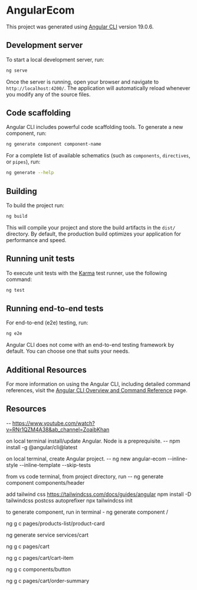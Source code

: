 # AngularEcom

This project was generated using [Angular CLI](https://github.com/angular/angular-cli) version 19.0.6.

## Development server

To start a local development server, run:

```bash
ng serve
```

Once the server is running, open your browser and navigate to `http://localhost:4200/`. The application will automatically reload whenever you modify any of the source files.

## Code scaffolding

Angular CLI includes powerful code scaffolding tools. To generate a new component, run:

```bash
ng generate component component-name
```

For a complete list of available schematics (such as `components`, `directives`, or `pipes`), run:

```bash
ng generate --help
```

## Building

To build the project run:

```bash
ng build
```

This will compile your project and store the build artifacts in the `dist/` directory. By default, the production build optimizes your application for performance and speed.

## Running unit tests

To execute unit tests with the [Karma](https://karma-runner.github.io) test runner, use the following command:

```bash
ng test
```

## Running end-to-end tests

For end-to-end (e2e) testing, run:

```bash
ng e2e
```

Angular CLI does not come with an end-to-end testing framework by default. You can choose one that suits your needs.

## Additional Resources

For more information on using the Angular CLI, including detailed command references, visit the [Angular CLI Overview and Command Reference](https://angular.dev/tools/cli) page.

## Resources
-- https://www.youtube.com/watch?v=RNr1QZM4A38&ab_channel=ZoaibKhan

on local terminal install/update Angular. Node is a preprequisite. -- npm install -g @angular/cli@latest 

on local terminal, create Angular project. --  ng new angular-ecom --inline-style --inline-template --skip-tests

from vs code terminal,  from project directory, run --  ng generate component components/header

add tailwind css
https://tailwindcss.com/docs/guides/angular
npm install -D tailwindcss postcss autoprefixer
npx tailwindcss init

to generate component, run in terminal  -  ng generate component <folder>/<component-name>

ng g c pages/products-list/product-card

ng generate service services/cart

ng g c pages/cart

ng g c pages/cart/cart-item

ng g c components/button

ng g c pages/cart/order-summary